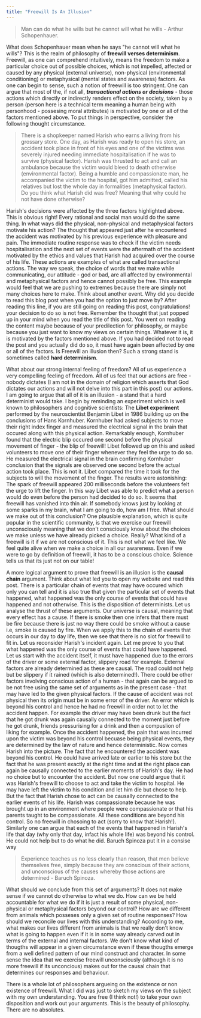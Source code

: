 ```yaml
---
title: "Freewill Is An Illusion"
---
```

> Man can do what he wills but he cannot will what he wills - Arthur Schopenhauer.   
  
What does Schopenhauer mean when he says "he cannot will what he wills"? This is the realm of philosophy of **freewill verses determinism**. Freewill, as one can comprehend intuitively, means the freedom to make a particular choice out of possible choices, which is not impelled, affected or caused by any physical (external universe), non-physical (environmental conditioning) or metaphysical (mental states and awareness) factors. As one can begin to sense, such a notion of freewill is too stringent. One can argue that most of the, if not all, **_transactional actions or decisions_** - those actions which directly or indirectly renders effect on the society, taken by a person (person here is a technical term meaning a human being with personhood - possesing moral attributes) is motivated by one or all of the factors mentioned above. To put things in perspective, consider the following thought circumstance.   

> There is a shopkeeper named Harish who earns a living from his grossary store. One day, as Harish was ready to open his store, an accident took place in front of his eyes and one of the victims was severely injured needing immediate hospitalisation if he was to survive (physical factor). Harish was thrusted to act and call an ambulance because the victim would bleed to death otherwise (environmental factor). Being a humble and compassionate man, he accompanied the victim to the hospital, got him admitted, called his relatives but lost the whole day in formalities (metaphysical factor). Do you think what Harish did was free? Meaning that why could he not have done otherwise?   

Harish's decisions were affected by the three factors highlighted above. This is obvious right! Every rational and social man would do the same thing. In what ways did the physical, non-physical and metaphysical factors motivate his action? The thought that appeared just after he encountered the accident was motivated by his previous experience with pleasure and pain. The immediate routine response was to check if the victim needs hospitalisation and the next set of events were the aftermath of the accident motivated by the ethics and values that Harish had acquired over the course of his life. These actions are examples of what are called transactional actions. The way we speak, the choice of words that we make while communicating, our attitude - god or bad, are all affected by environmental and metaphysical factors and hence cannot possibly be free. This example would feel that we are pushing to extremes because there are simply not many choices here to make. Think about another event. Why did you decide to read this blog post when you had the option to just move by? After reading this line, if you are still going on reading this post, congratulations! your decision to do so is not free. Remember the thought that just popped up in your mind when you read the title of this post. You went on reading the content maybe because of your predilection for philosophy, or maybe because you just want to know my views on certain things. Whatever it is, it is motivated by the factors mentioned above. If you had decided not to read the post and you actually did do so, it must have again been affected by one or all of the factors. Is Freewill an illusion then? Such a strong stand is sometimes called **hard determinism**.   

What about our strong internal feeling of freedom? All of us experience a very compelling feeling of freedom. All of us feel that our actions are free - nobody dictates (I am not in the domain of religion which asserts that God dictates our actions and will not delve into this part in this post) our actions. I am going to argue that all of it is an illusion - a stand that a hard determinist would take. I begin by reminding an experiment which is well known to philosophers and cognitive scientists: The **Libet experiment** performed by the neuroscientist Benjamin Libet in 1986 building up on the conclusions of Hans Kornhuber. Kornhuber had asked subjects to move their right index finger and measured the electrical signal in the brain that occured along with this physical action. Remarkably enough, Kornhuber found that the electric blip occured one second before the physical movement of finger - the blip of freewill! Libet followed up on this and asked volunteers to move one of their finger whenever they feel the urge to do so. He measured the electrical signal in the brain confirming Kornhuber conclusion that the signals are observed one second before the actual action took place. This is not it. Libet compared the time it took for the subjects to will the movement of the finger. The results were astonishing: The spark of freewill appeared 200 milliseconds before the volunteers felt the urge to lift the finger. In this way Libet was able to predict what a person would do even before the person had decided to do so. It seems that freewill has vanished into thin air. If somebody knows just by looking at some sparks in my brain, what I am going to do, how am I free. What should we make out of this conclusion? One plausible explanation, which is quite popular in the scientific community, is that we exercise our freewill unconsciously meaning that we don't consciously know about the choices we make unless we have already picked a choice. Really? What kind of a freewill is it if we are not conscious of it. This is not what we feel like. We feel quite alive when we make a choice in all our awareness. Even if we were to go by definition of freewill, it has to be a conscious choice. Science tells us that its just not on our table!  

A more logical argument to prove that freewill is an illusion is the **causal chain** argument. Think about what led you to open my website and read this post. There is a particular chain of events that may have occured which only you can tell and it is also true that given the particular set of events that happened, what happened was the only course of events that could have happened and not otherwise. This is the disposition of determinists. Let us analyse the thrust of these arguments. Our universe is causal, meaning that every effect has a cause. If there is smoke then one infers that there must be fire because there is just no way there could be smoke without a cause i.e, smoke is caused by fire. When we apply this to the chain of events that occurs in our day to day life, then we see that there is no slot for freewill to fit in. Let us reconsider Harish's incident again. Let me prove to you that what happened was the only course of events that could have happened. Let us start with the accident itself, it must have happened due to the errors of the driver or some external factor, slippery road for example. External factors are already determined as these are causal. The road could not help but be slippery if it rained (which is also determined!). There could be other factors involving conscious action of a human - that again can be argued to be not free using the same set of arguments as in the present case - that may have led to the given physical factors. If the cause of accident was not physical then its origin must be in some error of the driver. An error which is beyond his control and hence he had no freewill in order not to let the accident happen. For example the driver may have been drunk but the fact that he got drunk was again causally connected to the moment just before he got drunk, friends pressurising for a drink and then a compuslion of liking for example. Once the accident happened, the pain that was incurred upon the victim was beyond his control becuase being physical events, they are determined by the law of nature and hence deterministic. Now comes Harish into the picture. The fact that he encountered the accident was beyond his control. He could have arrived late or earlier to his store but the fact that he was present exactly at the right time and at the right place can again be causally connected to the earlier moments of Harish's day. He had no choice but to encounter the accident. But now one could argue that it was Harish's freewill to choose to act and take the victim to hospital. He may have left the victim to his condition and let him die but chose to help. But the fact that Harish chose to act can be causally connected to the earlier events of his life. Harish was compassionate because he was brought up in an environment where people were compassionate or that his parents taught to be compassionate. All these conditions are beyond his control. So no freewill in chosoing to act (sorry to know that Harish!). Similarly one can argue that each of the events that happened in Harish's life that day (why only that day, infact his whole life) was beyond his control. He could not help but to do what he did. Baruch Spinoza put it in a consise way  
> Experience teaches us no less clearly than reason, that men believe themselves free, simply because they are conscious of their actions, and unconscious of the causes whereby those actions are determined - Baruch Spinoza.  

What should we conclude from this set of arguments? It does not make sense if we cannot do otherwise to what we do. How can we be held accountable for what we do if it is just a result of some physical, non-physical or metaphysical factors beyond our control? How are we different from animals which posseses only a given set of routine responses? How should we reconcile our lives with this understanding? According to me, what makes our lives different from animals is that we really don't know what is going to happen even if it is in some way already carved out in terms of the external and internal factors. We don't know what kind of thougths will appear in a given circumstance even if these thougths emerge from a well defined pattern of our mind construct and character. In some sense the idea that we exercise freewill unconsciously (although it is no more freewill if its unconcious) makes out for the causal chain that determines our responses and behaviour.  
  
There is a whole lot of philosophers argueing on the existence or non existence of freewill. What I did was just to sketch my views on the subject with my own understanding.  You are free (I think not!) to take your own disposition and work out your arguments. This is the beauty of philosophy. There are no absolutes.               

